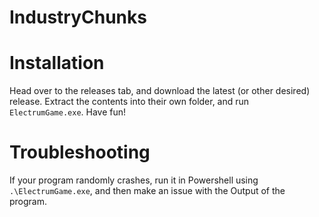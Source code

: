 # IndustryChunks



# Installation

Head over to the releases tab, and download the latest (or other desired) release.
Extract the contents into their own folder, and run `ElectrumGame.exe`.
Have fun!


# Troubleshooting

If your program randomly crashes, run it in Powershell using `.\ElectrumGame.exe`, and then make an issue with the Output of the program.
